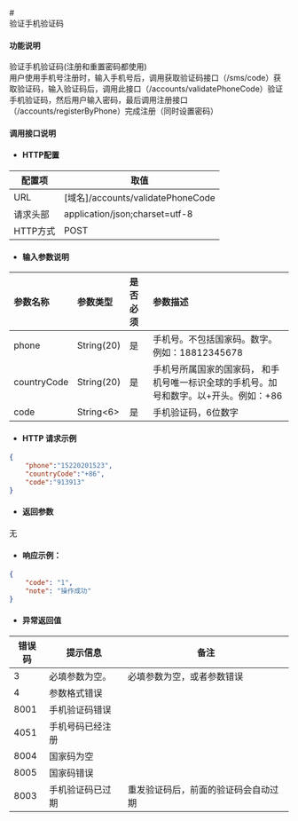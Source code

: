 \#  
验证手机验证码

#### 功能说明

验证手机验证码\(注册和重置密码都使用\)  
用户使用手机号注册时，输入手机号后，调用获取验证码接口（/sms/code）获取验证码，输入验证码后，调用此接口（/accounts/validatePhoneCode）验证手机验证码，然后用户输入密码，最后调用注册接口（/accounts/registerByPhone）完成注册（同时设置密码）

#### 调用接口说明

* #### HTTP配置

| 配置项 | 取值 |
| --- | --- |
| URL | \[域名\]/accounts/validatePhoneCode |
| 请求头部 | application/json;charset=utf-8 |
| HTTP方式 | POST |

* #### 输入参数说明

| 参数名称 | 参数类型 | 是否必须 | 参数描述 |
| :--- | :--- | :--- | :--- |
| phone | String\(20\) | 是 | 手机号。不包括国家码。数字。例如：18812345678 |
| countryCode | String\(20\) | 是 | 手机号所属国家的国家码， 和手机号唯一标识全球的手机号。加号和数字。以+开头。例如：+86 |
| code | String&lt;6&gt; | 是 | 手机验证码，6位数字 |

* #### HTTP 请求示例

```json
{
    "phone":"15220201523",
    "countryCode":"+86",
    "code":"913913"
}
```

* #### 返回参数

无

* #### 响应示例：

```json
{
    "code": "1",
    "note": "操作成功"
}
```

* #### 异常返回值

| 错误码 | 提示信息 | 备注 |
| --- | --- | --- |
| 3 | 必填参数为空。 | 必填参数为空，或者参数错误 |
| 4 | 参数格式错误 |  |
| 8001 | 手机验证码错误 |  |
| 4051 | 手机号码已经注册 |  |
| 8004 | 国家码为空 |  |
| 8005 | 国家码错误 |  |
| 8003 | 手机验证码已过期 | 重发验证码后，前面的验证码会自动过期 |



